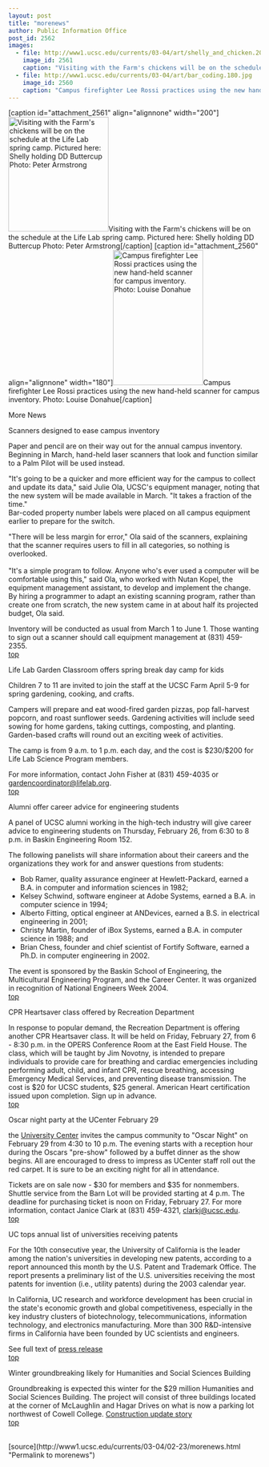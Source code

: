 ```yaml
---
layout: post
title: "morenews"
author: Public Information Office
post_id: 2562
images:
  - file: http://www1.ucsc.edu/currents/03-04/art/shelly_and_chicken.200.jpg
    image_id: 2561
    caption: "Visiting with the Farm's chickens will be on the schedule at the Life Lab spring camp. Pictured here: Shelly holding DD Buttercup Photo: Peter Armstrong"
  - file: http://www1.ucsc.edu/currents/03-04/art/bar_coding.180.jpg
    image_id: 2560
    caption: "Campus firefighter Lee Rossi practices using the new hand-held scanner for campus inventory. Photo: Louise Donahue"
---
```


[caption id="attachment_2561" align="alignnone" width="200"]<a href="http://localhost/mysite/wp-content/uploads/2004/02/shelly_and_chicken.200.jpg"><img class="size-full wp-image-2561" src="http://localhost/mysite/wp-content/uploads/2004/02/shelly_and_chicken.200.jpg" alt="Visiting with the Farm's chickens will be on the schedule at the Life Lab spring camp. Pictured here: Shelly holding DD Buttercup Photo: Peter Armstrong" width="200" height="229" /></a>Visiting with the Farm's chickens will be on the schedule at the Life Lab spring camp. Pictured here: Shelly holding DD Buttercup Photo: Peter Armstrong[/caption]
[caption id="attachment_2560" align="alignnone" width="180"]<a href="http://localhost/mysite/wp-content/uploads/2004/02/bar_coding.180.jpg"><img class="size-full wp-image-2560" src="http://localhost/mysite/wp-content/uploads/2004/02/bar_coding.180.jpg" alt="Campus firefighter Lee Rossi practices using the new hand-held scanner for campus inventory. Photo: Louise Donahue" width="180" height="270" /></a>Campus firefighter Lee Rossi practices using the new hand-held scanner for campus inventory. Photo: Louise Donahue[/caption]
<p class="pagehead">
  More News
</p>
<p class="sectionhead">
  <a name="scanners" id="scanners"></a>Scanners designed to ease campus inventory<br>
</p>
<p>
  Paper and pencil are on their way out for the annual campus inventory. Beginning in March, hand-held laser scanners that look and function similar to a Palm Pilot will be used instead.<br>
</p>
<p>
  "It's going to be a quicker and more efficient way for the campus to collect and update its data," said Julie Ola, UCSC's equipment manager, noting that the new system will be made available in March. "It takes a fraction of the time."<br>
  Bar-coded property number labels were placed on all campus equipment earlier to prepare for the switch.<br>
</p>
<p>
  "There will be less margin for error," Ola said of the scanners, explaining that the scanner requires users to fill in all categories, so nothing is overlooked.<br>
  <br>
  "It's a simple program to follow. Anyone who's ever used a computer will be comfortable using this," said Ola, who worked with Nutan Kopel, the equipment management assistant, to develop and implement the change. By hiring a programmer to adapt an existing scanning program, rather than create one from scratch, the new system came in at about half its projected budget, Ola said.<br>
</p>
<p>
  Inventory will be conducted as usual from March 1 to June 1. Those wanting to sign out a scanner should call equipment management at (831) 459-2355.<br>
  <a href="#scanners">top</a>
</p>
<p class="sectionhead">
  <a name="camp" id="camp"></a>Life Lab Garden Classroom offers spring break day camp for kids
</p>
<p>
  Children 7 to 11 are invited to join the staff at the UCSC Farm April 5-9 for spring gardening, cooking, and crafts.
</p>
<p>
  Campers will prepare and eat wood-fired garden pizzas, pop fall-harvest popcorn, and roast sunflower seeds. Gardening activities will include seed sowing for home gardens, taking cuttings, composting, and planting. Garden-based crafts will round out an exciting week of activities.
</p>
<p>
  The camp is from 9 a.m. to 1 p.m. each day, and the cost is $230/$200 for Life Lab Science Program members.
</p>
<p>
  For more information, contact John Fisher at (831) 459-4035 or <a href="mailto:gardencoordinator@lifelab.org">gardencoordinator@lifelab.org</a>.<br>
  <a href="#scanners">top</a>
</p>
<p class="sectionhead">
  <a name="alumni" id="alumni"></a>Alumni offer career advice for engineering students<br>
</p>
<p>
  A panel of UCSC alumni working in the high-tech industry will give career advice to engineering students on Thursday, February 26, from 6:30 to 8 p.m. in Baskin Engineering Room 152.<br>
</p>
<p>
  The following panelists will share information about their careers and the organizations they work for and answer questions from students:<br>
</p>
<ul>
  <li>Bob Ramer, quality assurance engineer at Hewlett-Packard, earned a B.A. in computer and information sciences in 1982;<br>
  </li>
  <li>Kelsey Schwind, software engineer at Adobe Systems, earned a B.A. in computer science in 1994;<br>
  </li>
  <li>Alberto Fitting, optical engineer at ANDevices, earned a B.S. in electrical engineering in 2001;<br>
  </li>
  <li>Christy Martin, founder of iBox Systems, earned a B.A. in computer science in 1988; and<br>
  </li>
  <li>Brian Chess, founder and chief scientist of Fortify Software, earned a Ph.D. in computer engineering in 2002.<br>
  </li>
</ul>
<p>
  The event is sponsored by the Baskin School of Engineering, the Multicultural Engineering Program, and the Career Center. It was organized in recognition of National Engineers Week 2004.<br>
  <a href="#scanners">top</a>
</p>
<p class="sectionhead">
  <a name="cpr" id="cpr"></a>CPR Heartsaver class offered by Recreation Department
</p>
<p>
  In response to popular demand, the Recreation Department is offering another CPR Heartsaver class. It will be held on Friday, February 27, from 6 - 8:30 p.m. in the OPERS Conference Room at the East Field House. The class, which will be taught by Jim Novotny, is intended to prepare individuals to provide care for breathing and cardiac emergencies including performing adult, child, and infant CPR, rescue breathing, accessing Emergency Medical Services, and preventing disease transmission. The cost is $20 for UCSC students, $25 general. American Heart certification issued upon completion. Sign up in advance.<br>
  <a href="#scanners">top</a>
</p>
<p class="sectionhead">
  <a name="oscar" id="oscar"></a>Oscar night party at the UCenter February 29<br>
</p>
<p>
  the <a href="http://ucenter.ucsc.edu">University Center</a> invites the campus community to "Oscar Night" on February 29 from 4:30 to 10 p.m. The evening starts with a reception hour during the Oscars "pre-show" followed by a buffet dinner as the show begins. All are encouraged to dress to impress as UCenter staff roll out the red carpet. It is sure to be an exciting night for all in attendance.
</p>
<p>
  Tickets are on sale now - $30 for members and $35 for nonmembers. Shuttle service from the Barn Lot will be provided starting at 4 p.m. The deadline for purchasing ticket is noon on Friday, February 27. For more information, contact Janice Clark at (831) 459-4321, <a href="mailto:clarkj@ucsc.edu">clarkj@ucsc.edu</a>.<br>
  <a href="#scanners">top</a>
</p>
<p class="sectionhead">
  <a name="patents" id="patents"></a>UC tops annual list of universities receiving patents
</p>
<p>
  For the 10th consecutive year, the University of California is the leader among the nation's universities in developing new patents, according to a report announced this month by the U.S. Patent and Trademark Office. The report presents a preliminary list of the U.S. universities receiving the most patents for invention (i.e., utility patents) during the 2003 calendar year.<br>
</p>
<p>
  In California, UC research and workforce development has been crucial in the state's economic growth and global competitiveness, especially in the key industry clusters of biotechnology, telecommunications, information technology, and electronics manufacturing. More than 300 R&amp;D-intensive firms in California have been founded by UC scientists and engineers.
</p>
<p>
  See full text of <a href="http://www.ucop.edu/news/archives/2004/feb17.htm">press release</a><br>
  <a href="#scanners">top</a><br>
</p>
<p class="sectionhead">
  <a name="construction" id="construction"></a>Winter groundbreaking likely for Humanities and Social Sciences Building
</p>
<p>
  Groundbreaking is expected this winter for the $29 million Humanities and Social Sciences Building. The project will consist of three buildings located at the corner of McLaughlin and Hagar Drives on what is now a parking lot northwest of Cowell College. <a href="http://www.ucsc.edu/about/construction_plans.html">Construction update story</a><a href="http://www2.ucsc.edu/ppc/"><br></a><a href="#scanners">top</a><br>
  <br>
</p>
<p>

</p>
[source](http://www1.ucsc.edu/currents/03-04/02-23/morenews.html "Permalink to morenews")
